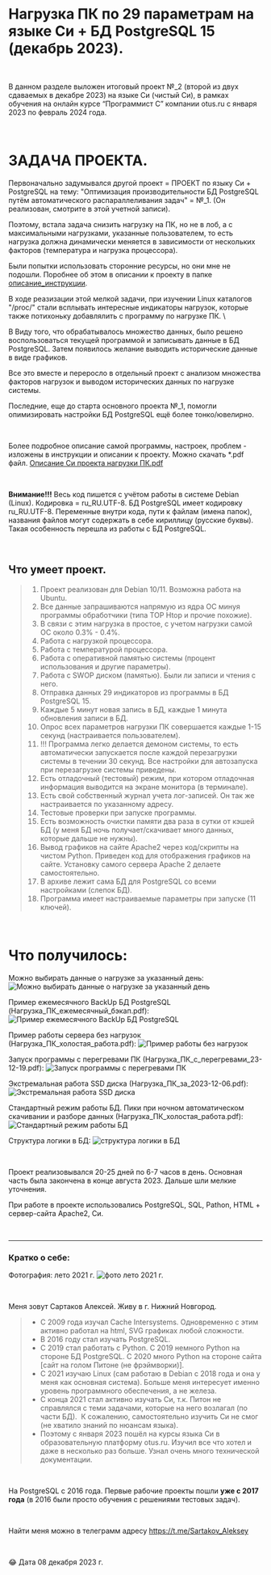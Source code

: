 # Нагрузка ПК по 29 параметрам на языке Си + БД PostgreSQL 15 (декабрь 2023).

<p> &nbsp; </p> 

В данном разделе выложен итоговый проект №_2 (второй из двух сдаваемых в декабре 2023) 
на языке Си (чистый Си), в рамках обучения на онлайн курсе “Программист С” 
компании otus.ru с января 2023 по февраль 2024 года.

<p> &nbsp; </p> 






# ЗАДАЧА ПРОЕКТА.

Первоначально задумывался другой проект = ПРОЕКТ  по языку Си + PostgreSQL на тему:
"Оптимизация производительности БД PostgreSQL путём автоматического распараллеливания задач" = №_1. (Он реализован, смотрите в этой учетной записи).

Поэтому, встала задача снизить нагрузку на ПК, но не в лоб, а с максимальными нагрузками, указанные пользователем, 
то есть нагрузка должна динамически меняется в зависимости от нескольких факторов (температура и нагрузка процессора). 

Были попытки использовать сторонние ресурсы, но они мне не подошли. 
Поробнее об этом в описании к проекту в папке 
[описание_инструкции](https://github.com/OTUS-2023-C01-SARTAKOV-AP/proekt_nagruzka_PC/tree/main/%D0%BE%D0%BF%D0%B8%D1%81%D0%B0%D0%BD%D0%B8%D0%B5_%D0%B8%D0%BD%D1%81%D1%82%D1%80%D1%83%D0%BA%D1%86%D0%B8%D0%B8). 

В ходе реазизации этой мелкой задачи, при изучении Linux каталогов "/proc/" стали всплывать интересные индикаторы нагрузок, которые также потихоньку добавлялить с программу по нагрузке ПК. \

В Виду того, что обрабатывалось множество данных, было решено воспользоваться текущей программой и записывать данные в БД PostgreSQL. Затем появилось желание выводить исторические данные в виде графиков. 

Все это вместе и переросло в отдельный проект с анализом множества факторов нагрузок и выводом исторических данных по нагрузке системы. 

Последние, еще до старта основного проекта №_1, помогли опимизировать настройки БД PostgreSQL ещё более тонко/ювелирно.




<p> &nbsp; </p> 

Более подробное описание самой программы, настроек, проблем - изложены в инструкции и описании к проекту. Можно скачать *.pdf файл.
[Описание Си проекта нагрузки ПК.pdf](https://github.com/OTUS-2023-C01-SARTAKOV-AP/proekt_nagruzka_PC/blob/main/%D0%BE%D0%BF%D0%B8%D1%81%D0%B0%D0%BD%D0%B8%D0%B5_%D0%B8%D0%BD%D1%81%D1%82%D1%80%D1%83%D0%BA%D1%86%D0%B8%D0%B8/%D0%9E%D0%BF%D0%B8%D1%81%D0%B0%D0%BD%D0%B8%D0%B5__%D0%A1%D0%B8_%D0%BF%D1%80%D0%BE%D0%B5%D0%BA%D1%82_%D0%BD%D0%B0%D0%B3%D1%80%D1%83%D0%B7%D0%BA%D0%B0_%D0%BF%D0%BA.pdf) 

<p> &nbsp; </p> 

**Внимание!!!** Весь код пишется с учётом работы в системе Debian (Linux). Кодировка = ru_RU.UTF-8. 
БД PostgreSQL имеет кодировку ru_RU.UTF-8. Переменные внутри кода, пути к файлам (имена папок), 
названия файлов могут содержать в себе кириллицу (русские буквы). Такая особенность перешла из работы с БД PostgreSQL.




<p> &nbsp; </p> 

## Что умеет проект.

> 1.  Проект реализован для Debian 10/11. Возможна работа на Ubuntu.
> 2.  Все данные запрашиваются напрямую из ядра ОС минуя программы обработчики (типа TOP Htop и прочие похожие).
> 3.  В связи с этим нагрузка  в простое, с учетом нагрузки самой ОС около 0.3% - 0.4%.
> 4.  Работа с нагрузкой процессора.
> 5.  Работа с температурой процессора.
> 6.  Работа с оперативной памятью системы (процент использования и другие параметры).
> 7.  Работа с SWOP диском (памятью). Были ли записи и чтения с него.
> 8.  Отправка данных 29 индикаторов из программы в БД PostgreSQL 15.
> 9.  Каждые 5 минут новая запись в БД, каждые 1 минута обновления записи в БД.
> 10. Опрос всех параметров нагрузки ПК совершается каждые 1-15 секунд (настраивается пользователем).
> 11. !!! Программа легко делается демоном системы, то есть автоматически запускается после каждой перезагрузки системы в течении 30 секунд. Все настройки для автозапуска при перезагрузке системы приведены.
> 12. Есть отладочный (тестовый) режим, при котором отладочная информация выводится на экране монитора (в терминале).
> 13. Есть свой собственный журнал учета лог-записей. Он так же настраивается по указанному адресу.
> 14. Тестовые проверки при запуске программы.
> 15. Есть возможность очистки памяти два раза в сутки от кэшей БД (у меня БД ночь получает/скачивает много данных, которые дальше не нужны). 
> 16. Вывод графиков на сайте Apache2 через код/скрипты на чистом Python. Приведен код для отображения графиков на сайте. Установку самого сервера Apache 2 делаете самостоятельно.
> 17. В архиве лежит сама БД для PostgreSQL со всеми настройками (слепок БД).
> 18. Программа имеет настраиваемые параметры  при запуске (11 ключей).

<p> &nbsp; </p> 


# Что получилось:

Можно выбирать данные о нагрузке за указанный день:
![Можно выбирать данные о нагрузке за указанный день](https://github.com/OTUS-2023-C01-SARTAKOV-AP/proekt_nagruzka_PC/tree/main/img/nazguzka_pc.png)

Пример ежемесячного BackUp БД PostgreSQL (Нагрузка_ПК_ежемесячный_бэкап.pdf):
![Пример ежемесячного BackUp БД PostgreSQL](https://github.com/OTUS-2023-C01-SARTAKOV-AP/proekt_nagruzka_PC/tree/main/img/backup_postgresql.png)


Пример работы сервера без нагрузок (Нагрузка_ПК_холостая_работа.pdf):
![Пример работы без нагрузок](https://github.com/OTUS-2023-C01-SARTAKOV-AP/proekt_nagruzka_PC/tree/main/img/bez_nagruzok.png)

Запуск программы с перегревами ПК (Нагрузка_ПК_с_перегревами_23-12-19.pdf):
![Запуск программы с перегревами ПК](https://github.com/OTUS-2023-C01-SARTAKOV-AP/proekt_nagruzka_PC/tree/main/img/peregrev_pc.png)

Экстремальная работа SSD диска (Нагрузка_ПК_за_2023-12-06.pdf):
![Экстремальная работа SSD диска](https://github.com/OTUS-2023-C01-SARTAKOV-AP/proekt_nagruzka_PC/tree/main/img/work_extrem.png)

Стандартный режим работы БД. Пики при ночном автоматическом скачивании и разборе данных (Нагрузка_ПК_холостая_работа.pdf):
![Стандартный режим работы БД](https://github.com/OTUS-2023-C01-SARTAKOV-AP/proekt_nagruzka_PC/tree/main/img/work_standart.png)



Структура логики в БД:
![структура логики в БД](https://github.com/OTUS-2023-C01-SARTAKOV-AP/proekt_nagruzka_PC/tree/main/img/nazguzka_pc_schema_db.png)








<p> &nbsp; </p> 

Проект реализовывался 20-25 дней по 6-7 часов в день. Основная часть была закончена в конце августа 2023. Дальше шли мелкие уточнения.

При работе в проекте использовались PostgreSQL, SQL, Pathon, HTML + сервер-сайта Apache2, Си.









<p> &nbsp; </p> 

----
### Кратко о себе: 

Фотография: лето 2021 г.
![фото лето 2021 г.](https://avatars.githubusercontent.com/u/133401686?v=4) 

<p> &nbsp; </p> 

Меня зовут Сартаков Алексей. Живу в г. Нижний Новгород. 

> *   С 2009 года изучал Cache Intersystems. Одновременно с этим активно работал на html, SVG графиках любой сложности.
> *   В 2016 году стал изучать PostgreSQL. 
> *   С 2019 стал работать с Python. С 2019 немного Python на стороне БД PostgreSQL. С 2020 много Python на стороне сайта [сайт на голом Питоне (не фрэймворки)]. 
> *   С 2021 изучаю Linux (сам работаю в Debian c 2018 года и она у меня как основная система). Больше меня интересует именно уровень программного обеспечения, а не железа. 
> *   С конца 2021 стал активно изучать Си, т.к. Питон не справлялся с теми задачами, которые на него возлагал (по части БД).  К сожалению, самостоятельно изучить Си не смог (не хватило знаний по нюансам языка). 
> *   Поэтому с января 2023 пошёл на курсы языка Си в образовательную платформу otus.ru. Изучил все что хотел и даже в несколько раз больше. Узнал очень много технической документации. 

<p> &nbsp; </p> 

На PostgreSQL с 2016 года. Первые рабочие проекты пошли **уже с 2017 года** (в 2016 были просто обучения с решениями тестовых задач).


<p> &nbsp; </p> 

Найти меня можно в телеграмм адресу https://t.me/Sartakov_Aleksey

<p> &nbsp; </p> 

😂 Дата 08 декабря 2023 г.

<p> &nbsp; </p> 



